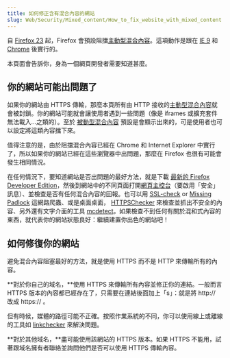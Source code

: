 ```yaml
---
title: 如何修正含有混合內容的網站
slug: Web/Security/Mixed_content/How_to_fix_website_with_mixed_content
---
```


自 [Firefox 23](/zh-TW/docs/Mozilla/Firefox/Releases/23) 起，Firefox 會預設阻擋[主動型混合內容](/zh-TW/docs/Security/MixedContent#Mixed_active_content)。這項動作是跟在 [IE 9](http://blogs.msdn.com/b/ie/archive/2011/06/23/internet-explorer-9-security-part-4-protecting-consumers-from-malicious-mixed-content.aspx) 和 [Chrome](http://googleonlinesecurity.blogspot.com/2011/06/trying-to-end-mixed-scripting.html) 後實行的。

本頁面會告訴你，身為一個網頁開發者需要知道甚麼。

## 你的網站可能出問題了

如果你的網站由 HTTPS 傳輸，那麼本頁所有由 HTTP 接收的[主動型混合內容](/zh-TW/docs/Security/MixedContent#Mixed_active_content)就會被封鎖。你的網站可能就會讓使用者遇到一些問題（像是 iframes 或擴充套件無法載入…之類的）。至於 [被動型混合內容](/zh-TW/docs/Security/MixedContent#Mixed_passivedisplay_content) 預設是會顯示出來的，可是使用者也可以設定將這類內容擋下來。

值得注意的是，由於阻擋混合內容已經在 Chrome 和 Internet Explorer 中實行了，所以如果你的網站已經在這些瀏覽器中出問題，那麼在 Firefox 也很有可能會發生相同情況。

在任何情況下，要知道網站是否出問題的最好方法，就是下載 [最新的 Firefox Developer Edition](https://www.mozilla.org/zh-TW/firefox/developer/)，然後到網站中的不同頁面打開[網頁主控台](/zh-TW/docs/Tools/Web_Console)（要啟用「安全」訊息）、並檢查是否有任何混合內容的回報。也可以用 [SSL-check](http://www.jitbit.com/sslcheck/) or [Missing Padlock](https://www.missingpadlock.com) 這網路爬蟲、或是桌面桌面， [HTTPSChecker](https://httpschecker.net/how-it-works) 來檢查並抓出不安全的內容、另外還有文字介面的工具 [mcdetect](https://github.com/agis/mcdetect)。如果檢查不到任何有關於混和式內容的東西，就代表你的網站狀態良好：繼續建置你出色的網站吧！

## 如何修復你的網站

避免混合內容阻塞最好的方法，就是使用 HTTPS 而不是 HTTP 來傳輸所有的內容。

**對於你自己的域名，**使用 HTTPS 來傳輸所有內容並修正你的連結。一般而言 HTTPS 版本的內容都已經存在了，只需要在連結後面加上「s」：就是將 http\:// 改成 https\:// 。

但有時候，媒體的路徑可能不正確。按照作業系統的不同，你可以使用線上或離線的工具如 [linkchecker](https://wummel.github.io/linkchecker/) 來解決問題。

**對於其他域名，**盡可能使用該網站的 HTTPS 版本。如果 HTTPS 不能用，試著跟域名擁有者聯絡並詢問他們是否可以使用 HTTPS 傳輸內容。
